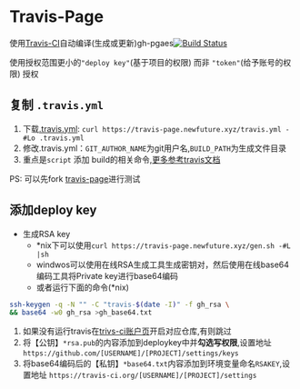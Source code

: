 Travis-Page
===================

使用[Travis-CI](https://travis-ci.org)自动编译(生成或更新)gh-pgaes[![Build Status](https://travis-ci.org/NewFuture/travis-page.svg?branch=master)](https://travis-ci.org/NewFuture/travis-page)

使用授权范围更小的`"deploy key"`(基于项目的权限) 而非 `"token"`(给予账号的权限) 授权

## 复制 `.travis.yml`

1. 下载[.travis.yml](https://github.com/NewFuture/travis-page/blob/master/.travis.yml): `curl https://travis-page.newfuture.xyz/travis.yml -#Lo .travis.yml`
2. 修改.travis.yml：`GIT_AUTHOR_NAME`为git用户名,`BUILD_PATH`为生成文件目录
3. 重点是`script` 添加 build的相关命令,[更多参考travis文档](https://docs.travis-ci.com/user/customizing-the-build/)

PS: 可以先fork [travis-page](https://github.com/NewFuture/travis-page#fork-destination-box)进行测试

## 添加deploy key

- 生成RSA key
  * \*nix下可以使用`curl https://travis-page.newfuture.xyz/gen.sh -#L |sh`
  * windwos可以使用在线RSA生成工具生成密钥对，然后使用在线base64编码工具将Private key进行base64编码
  * 或者运行下面的命令(\*nix)

```bash
ssh-keygen -q -N "" -C "travis-$(date -I)" -f gh_rsa \
&& base64 -w0 gh_rsa >gh_base64.txt
```

1. 如果没有运行travis在[trivs-ci账户页](https://travis-ci.org/profile/)开启对应仓库,有则跳过
2. 将【公钥】`*rsa.pub`的内容添加到deploykey中并**勾选写权限**,设置地址 `https://github.com/[USERNAME]/[PROJECT]/settings/keys`
3. 将base64编码后的【私钥】`*base64.txt`内容添加到环境变量命名`RSAKEY`,设置地址 `https://travis-ci.org/[USERNAME]/[PROJECT]/settings`
